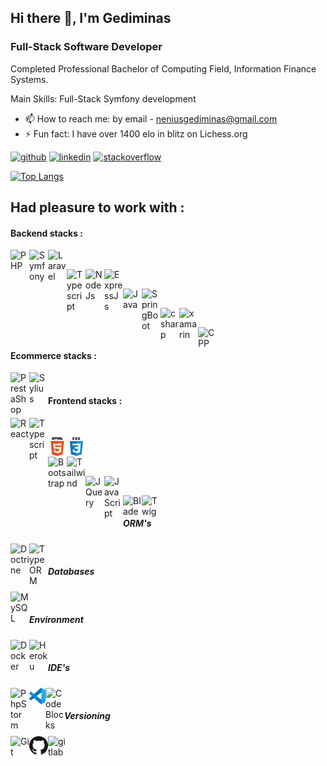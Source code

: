 ## Hi there 👋, I'm Gediminas
### Full-Stack Software Developer
Completed Professional Bachelor of Computing Field, Information Finance Systems.

Main Skills: Full-Stack Symfony development

- 📫 How to reach me: by email - neniusgediminas@gmail.com
- ⚡ Fun fact: I have over 1400 elo in blitz on Lichess.org


[<img src='https://cdn.jsdelivr.net/npm/simple-icons@3.0.1/icons/github.svg' alt='github' height='40'>](https://github.com/gediminasnn)  [<img src='https://cdn.jsdelivr.net/npm/simple-icons@3.0.1/icons/linkedin.svg' alt='linkedin' height='40'>](https://www.linkedin.com/in/gediminasn/)  [<img src='https://cdn.jsdelivr.net/npm/simple-icons@3.0.1/icons/stackoverflow.svg' alt='stackoverflow' height='40'>](https://stackoverflow.com/users/12374359/gediminas)



[![Top Langs](https://github-readme-stats.vercel.app/api/top-langs/?username=gediminasnn&theme=dark&show_icons=true)](https://github.com/anuraghazra/github-readme-stats)

## Had pleasure to work with :

#### Backend stacks :
[<img align="left" alt="PHP" width="30px" src="https://user-images.githubusercontent.com/70708109/103491648-44859780-4e2e-11eb-80d3-a28af57f9275.jpg"/>][php]
[<img align="left" alt="Symfony" width="30px" src="https://user-images.githubusercontent.com/70708109/103173522-4c5c9f00-4864-11eb-919e-a37ceecb8242.png" />][symfony]
[<img align="left" alt="Laravel" width="30px" src="https://user-images.githubusercontent.com/70708109/174861141-e458d49f-fe86-473a-8aa0-2d587fabd9fe.png" />][laravel]
<br>

[<img align="left" alt="Typescript" width="30px" src="https://user-images.githubusercontent.com/70708109/174858590-8a2dca25-714e-4a89-a900-60b52b33205f.png" />][typescript]
[<img align="left" alt="NodeJs" width="30px" src="https://user-images.githubusercontent.com/70708109/174860884-50479347-8569-43d0-b420-ff3c031500b2.png" />][nodejs]
[<img align="left" alt="ExpressJs" width="30px" src="https://user-images.githubusercontent.com/70708109/174859901-cfeecb30-12e2-46ca-bcc1-29d84bdf3f5e.png" />][expressjs]
<br>

[<img align="left" alt="Java" width="30px" src="https://user-images.githubusercontent.com/70708109/279370694-1789ce72-5e11-4415-a14d-70d1ef8ce17b.svg" />][java]
[<img align="left" alt="SpringBoot" width="30px" src="https://user-images.githubusercontent.com/70708109/279370688-370458c5-662c-499e-ad1a-3357f6647aa0.png" />][springboot]
<br>



[<img align="left" alt="csharp" width="30px" src="https://user-images.githubusercontent.com/70708109/174859950-2120e220-ef12-4c25-ba95-d00c3f998901.png" />][csharp]
[<img align="left" alt="xamarin" width="30px" src="https://user-images.githubusercontent.com/70708109/174859984-76d6bf7e-cbd7-4f7a-940a-2c5ddf28e338.png" />][xamarin]
<br>

[<img align="left" alt="CPP" width="30px" src="https://user-images.githubusercontent.com/70708109/103491664-57986780-4e2e-11eb-9980-7d568c399997.png"/>][cpp]
<br>

#### Ecommerce stacks :
[<img align="left" alt="PrestaShop" width="30px" src="https://user-images.githubusercontent.com/70708109/174860058-f7f67408-8ae2-49f8-9cd4-367e11125474.png" />][prestashop]
[<img align="left" alt="Sylius" width="30px" src="https://user-images.githubusercontent.com/70708109/174860102-6ddbe233-1f18-436e-a998-1fcaafb83e53.png" />][sylius]
<br>

#### Frontend stacks :
[<img align="left" alt="React" width="30px" src="https://user-images.githubusercontent.com/70708109/174860132-c23f1158-d6d1-4b38-8c81-19683f437373.png" />][react]
[<img align="left" alt="Typescript" width="30px" src="https://user-images.githubusercontent.com/70708109/174858590-8a2dca25-714e-4a89-a900-60b52b33205f.png" />][typescript]
<br>

[<img align="left" alt="HTML5" width="30px" src="https://raw.githubusercontent.com/github/explore/80688e429a7d4ef2fca1e82350fe8e3517d3494d/topics/html/html.png" />][html5]
[<img align="left" alt="CSS3" width="30px" src="https://raw.githubusercontent.com/github/explore/80688e429a7d4ef2fca1e82350fe8e3517d3494d/topics/css/css.png" />][css3]
<br>

[<img align="left" alt="Bootstrap" width="30px" src="https://user-images.githubusercontent.com/70708109/103491716-a7772e80-4e2e-11eb-8534-1b1c7103968d.png" />][bootstrap]
[<img align="left" alt="Tailwind" width="30px" src="https://user-images.githubusercontent.com/70708109/174860185-4bbbdbd0-76ee-48cc-b45f-3492e4baee28.png" />][tailwind]
<br>

[<img align="left" alt="JQuery" width="30px" src="https://user-images.githubusercontent.com/70708109/174860294-4c3f1bd8-23fd-4b5a-9383-a768382bee1d.png" />][jquery]
[<img align="left" alt="JavaScript" width="30px" src="https://user-images.githubusercontent.com/70708109/103491708-975f4f00-4e2e-11eb-8c99-9bb8198b7a3d.png" />][javascript]
<br>

[<img align="left" alt="Blade" width="30px" src="https://user-images.githubusercontent.com/70708109/174861479-de005841-44ef-4bd9-83a5-cb6cfd54f74c.png" />][blade]
[<img align="left" alt="Twig" width="30px" src="https://user-images.githubusercontent.com/70708109/174860333-de9c1838-6a29-4495-8cbc-b546b7853319.png" />][twig]
<br>

##### ORM's
[<img align="left" alt="Doctrine" width="30px" src="https://user-images.githubusercontent.com/70708109/103182634-a33e9480-48b5-11eb-9bb2-e70d31be763f.png" />][doctrine]
[<img align="left" alt="TypeORM" width="30px" src="https://user-images.githubusercontent.com/70708109/174861747-76c60c6e-f922-431a-acfa-c7bfb7236ce6.png" />][typeorm]
<br>

##### Databases
[<img align="left" alt="MySQL" width="30px" src="https://user-images.githubusercontent.com/70708109/103491728-c1187600-4e2e-11eb-80cf-17ffbd43adff.png" />][mysql]
<br>
##### Environment
[<img align="left" alt="Docker" width="30px" src="https://user-images.githubusercontent.com/70708109/103491734-d097bf00-4e2e-11eb-8ca9-59a4e5e37774.png" />][docker]
[<img align="left" alt="Heroku" width="30px" src="https://user-images.githubusercontent.com/70708109/174860414-9998abfa-5998-4c0c-9e35-afe359013a2a.png" />][heroku]
<br>
##### IDE's
[<img align="left" alt="PhpStorm" width="30px" src="https://user-images.githubusercontent.com/70708109/103173543-6c8c5e00-4864-11eb-8a96-c99338d446fc.png" />][phpstorm]
[<img align="left" alt="Visual Studio Code" width="26px" src="https://raw.githubusercontent.com/github/explore/80688e429a7d4ef2fca1e82350fe8e3517d3494d/topics/visual-studio-code/visual-studio-code.png" />][visualstudiocode]
[<img align="left" alt="CodeBlocks" width="30px" src="https://user-images.githubusercontent.com/70708109/174861853-a843f26e-90cc-474c-a461-b3def2dc315a.png" />][codeblocks]
<br>
##### Versioning
[<img align="left" alt="Git" width="30px" src="https://www.vectorlogo.zone/logos/git-scm/git-scm-icon.svg" />][git]
[<img align="left" alt="GitHub" width="30px" src="https://raw.githubusercontent.com/github/explore/78df643247d429f6cc873026c0622819ad797942/topics/github/github.png" />][github]
[<img align="left" alt="gitlab" width="30px" src="https://user-images.githubusercontent.com/70708109/174860553-5e664e02-0d2b-4618-9623-60721f66587d.png" />][gitlab]

[phpstorm]: https://www.jetbrains.com/phpstorm/promo/
[visualstudiocode]: https://code.visualstudio.com/
[php]: https://www.php.net/
[cpp]: http://www.cplusplus.org/
[symfony]: https://symfony.com/
[html5]: https://en.wikipedia.org/wiki/HTML5
[css3]: https://en.wikipedia.org/wiki/CSS
[javascript]: https://en.wikipedia.org/wiki/JavaScript
[bootstrap]: https://getbootstrap.com/
[doctrine]: https://www.doctrine-project.org/
[mysql]: https://www.mysql.com/
[git]: https://git-scm.com/
[github]: https://github.com/
[docker]: https://www.docker.com/
[terminal]: https://en.wikipedia.org/wiki/Windows_Terminal
[laravel]: https://laravel.com/
[typescript]: https://www.typescriptlang.org/
[nodejs]:https://nodejs.org/en/
[expressjs]: https://expressjs.com/
[csharp]: https://docs.microsoft.com/en-us/dotnet/csharp/
[xamarin]: https://dotnet.microsoft.com/en-us/apps/xamarin
[react]: https://reactjs.org/
[typescript]: https://www.typescriptlang.org/
[tailwind]: https://tailwindcss.com/
[jquery]: https://jquery.com/
[blade]: https://laravel.com/docs/master/blade
[twig]: https://twig.symfony.com/
[typeorm]: https://typeorm.io/
[heroku]: https://www.heroku.com/
[codeblocks]: https://www.codeblocks.org/
[gitlab]: https://about.gitlab.com/
[prestashop]: https://www.prestashop.com/en
[sylius]: https://sylius.com/
[java]: https://www.java.com/en/
[springboot]: https://spring.io/
